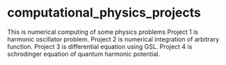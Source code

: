 # computational_physics_projects
This is numerical computing of some physics problems
Project 1 is harmonic oscillator problem.
Project 2 is numerical integration of arbitrary function.
Project 3 is differential equation using GSL.
Project 4 is schrodinger equation of quantum harmonic potential.
